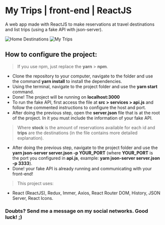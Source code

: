 # My Trips | front-end | ReactJS

A web app made with ReactJS to make reservations at travel destinations and list trips (using a fake API with json-server).

![Home Destinations](https://i.imgur.com/52ksrzG.png)
![My Trips](https://i.imgur.com/fFRvQx0.png)

## How to configure the project:

> If you use npm, just replace the **yarn** > **npm**.

* Clone the repository to your computer, navigate to the folder and use the command **yarn install** to install the dependencies.
* Using the terminal, navigate to the project folder and use the **yarn start** command.
* Done! The project will be running on **localhost:3000**
* To run the fake API, first access the file at **src > services > api.js** and follow the commented instructions to configure the host and port.
* After doing the previous step, open the **server.json** file that is at the root of the project. In it you must include the information of your fake API.

> Where **stock** is the amount of reservations available for each id and **trips** are the destinations (in the file contains more detailed explanation).

* After doing the previous step, navigate to the project folder and use the **yarn json-server server.json -p YOUR_PORT** (where **YOUR_PORT** is the port you configured in **api.js**, example: **yarn json-server server.json -p 3333**).
* Done! your fake API is already running and communicating with your front-end!

> This project uses:

* React (ReactJS), Redux, Immer, Axios, React Router DOM, History, JSON Server, React Icons.

### Doubts? Send me a message on my social networks. Good luck! ;)

